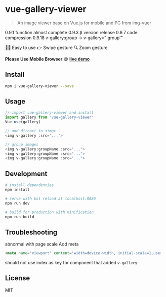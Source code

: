 # vue-gallery-viewer

> An image viewer base on Vue.js for mobile and PC  from img-vuer


0.9.1 function almost complete
0.9.3 β version release
0.9.7 code compression
0.9.18 v-gallery:group -> v-gallery="'group'"

:ok_woman: Easy to use
:point_right: Swipe gesture
:mag: Zoom gesture

**Please Use Mobile Browser** :satisfied:
**[live demo](https://jabbar2010.github.io/vue-gallery-viewer/index.html)**



## Install
``` bash
npm i vue-gallery-viewer --save
```
## Usage
```javascript
// import vue-gallery-viewer and install
import gallery from 'vue-gallery-viewer'
Vue.use(gallery)

// add direact to <img>
<img v-gallery :src="...">

// group images
<img v-gallery:groupName :src="...">
<img v-gallery:groupName :src="...">
<img v-gallery:groupName :src="...">
```
## Development
``` bash
# install dependencies
npm install

# serve with hot reload at localhost:8080
npm run dev

# build for production with minification
npm run build
```
## Troubleshooting
abnormal with page scale
Add meta
```html
<meta name="viewport" content="width=device-width, initial-scale=1,user-scalable=0, maximum-scale=1">
```
should not use index as key for component that added `v-gallery`
## License
MIT
